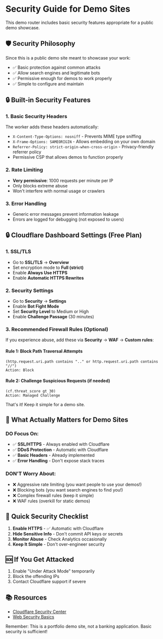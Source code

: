 # Security Guide for Demo Sites

This demo router includes basic security features appropriate for a public demo showcase.

## 🛡️ Security Philosophy

Since this is a public demo site meant to showcase your work:
- ✅ Basic protection against common attacks
- ✅ Allow search engines and legitimate bots
- ✅ Permissive enough for demos to work properly
- ✅ Simple to configure and maintain

## 🔒 Built-in Security Features

### 1. Basic Security Headers
The worker adds these headers automatically:
- `X-Content-Type-Options: nosniff` - Prevents MIME type sniffing
- `X-Frame-Options: SAMEORIGIN` - Allows embedding on your own domain
- `Referrer-Policy: strict-origin-when-cross-origin` - Privacy-friendly referrer policy
- Permissive CSP that allows demos to function properly

### 2. Rate Limiting
- **Very permissive**: 1000 requests per minute per IP
- Only blocks extreme abuse
- Won't interfere with normal usage or crawlers

### 3. Error Handling
- Generic error messages prevent information leakage
- Errors are logged for debugging (not exposed to users)

## 🔒 Cloudflare Dashboard Settings (Free Plan)

### 1. SSL/TLS
- Go to **SSL/TLS** → **Overview**
- Set encryption mode to **Full (strict)**
- Enable **Always Use HTTPS**
- Enable **Automatic HTTPS Rewrites**

### 2. Security Settings
- Go to **Security** → **Settings**
- Enable **Bot Fight Mode**
- Set **Security Level** to Medium or High
- Enable **Challenge Passage** (30 minutes)

### 3. Recommended Firewall Rules (Optional)
If you experience abuse, add these via **Security** → **WAF** → **Custom rules**:

#### Rule 1: Block Path Traversal Attempts
```
(http.request.uri.path contains ".." or http.request.uri.path contains "//")
Action: Block
```

#### Rule 2: Challenge Suspicious Requests (if needed)
```
(cf.threat_score gt 30)
Action: Managed Challenge
```

That's it! Keep it simple for a demo site.

## 🎯 What Actually Matters for Demo Sites

### DO Focus On:
- ✅ **SSL/HTTPS** - Always enabled with Cloudflare
- ✅ **DDoS Protection** - Automatic with Cloudflare
- ✅ **Basic Headers** - Already implemented
- ✅ **Error Handling** - Don't expose stack traces

### DON'T Worry About:
- ❌ Aggressive rate limiting (you want people to use your demos!)
- ❌ Blocking bots (you want search engines to find you!)
- ❌ Complex firewall rules (keep it simple)
- ❌ WAF rules (overkill for static demos)

## 🚀 Quick Security Checklist

1. **Enable HTTPS** - ✅ Automatic with Cloudflare
2. **Hide Sensitive Info** - Don't commit API keys or secrets
3. **Monitor Abuse** - Check Analytics occasionally
4. **Keep It Simple** - Don't over-engineer security

## 🆘 If You Get Attacked

1. Enable "Under Attack Mode" temporarily
2. Block the offending IPs
3. Contact Cloudflare support if severe

## 📚 Resources

- [Cloudflare Security Center](https://dash.cloudflare.com/?to=/:account/security-center)
- [Web Security Basics](https://developer.mozilla.org/en-US/docs/Web/Security)

Remember: This is a portfolio demo site, not a banking application. Basic security is sufficient!